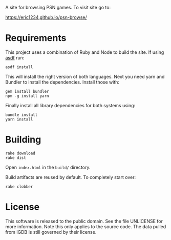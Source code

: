 A site for browsing PSN games. To visit site go to:

https://eric1234.github.io/psn-browse/

Requirements
============

This project uses a combination of Ruby and Node to build the site. If using
[asdf](https://asdf-vm.com/) run:

    asdf install

This will install the right version of both languages. Next you need yarn and
Bundler to install the dependencies. Install those with:

    gem install bundler
    npm -g install yarn


Finally install all library dependencies for both systems using:

    bundle install
    yarn install

Building
========

    rake download
    rake dist

Open `index.html` in the `build/` directory.

Build artifacts are reused by default. To completely start over:

    rake clobber

License
=======

This software is released to the public domain. See the file UNLICENSE for more
information. Note this only applies to the source code. The data pulled from
IGDB is still governed by their license.
